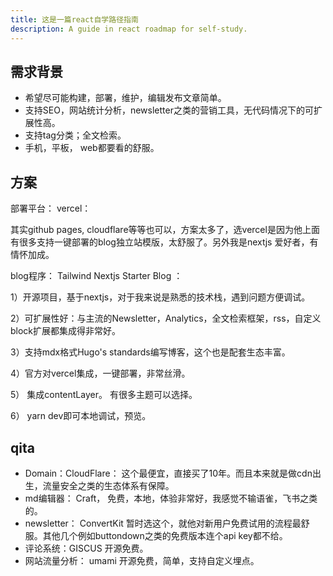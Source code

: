 ```yaml
---
title: 这是一篇react自学路径指南
description: A guide in react roadmap for self-study.
---
```



## 需求背景

- 希望尽可能构建，部署，维护，编辑发布文章简单。
- 支持SEO，网站统计分析，newsletter之类的营销工具，无代码情况下的可扩展性高。
- 支持tag分类；全文检索。
- 手机，平板， web都要看的舒服。

## 方案
部署平台： vercel：

其实github pages, cloudflare等等也可以，方案太多了，选vercel是因为他上面有很多支持一键部署的blog独立站模版，太舒服了。另外我是nextjs 爱好者，有情怀加成。

blog程序： Tailwind Nextjs Starter Blog ：

1）开源项目，基于nextjs，对于我来说是熟悉的技术栈，遇到问题方便调试。

2）可扩展性好：与主流的Newsletter，Analytics，全文检索框架，rss，自定义block扩展都集成得非常好。

3）支持mdx格式Hugo's standards编写博客，这个也是配套生态丰富。

4）官方对vercel集成，一键部署，非常丝滑。

5） 集成contentLayer。 有很多主题可以选择。

6） yarn dev即可本地调试，预览。

## qita



- Domain：CloudFlare： 这个最便宜，直接买了10年。而且本来就是做cdn出生，流量安全之类的生态体系有保障。
- md编辑器： Craft， 免费，本地，体验非常好，我感觉不输语雀，飞书之类的。
- newsletter： ConvertKit 暂时选这个，就他对新用户免费试用的流程最舒服。其他几个例如buttondown之类的免费版本连个api key都不给。
- 评论系统：GISCUS 开源免费。
- 网站流量分析： umami 开源免费，简单，支持自定义埋点。